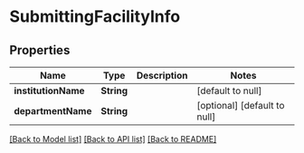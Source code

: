 # SubmittingFacilityInfo
## Properties

| Name | Type | Description | Notes |
|------------ | ------------- | ------------- | -------------|
| **institutionName** | **String** |  | [default to null] |
| **departmentName** | **String** |  | [optional] [default to null] |

[[Back to Model list]](../README.md#documentation-for-models) [[Back to API list]](../README.md#documentation-for-api-endpoints) [[Back to README]](../README.md)

